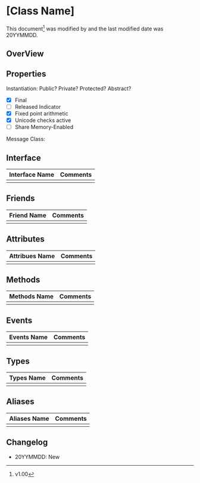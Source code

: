# [Class Name]

<Class Description>

This document[^Template Version] was modified by <Author> and the last modified date was 20YYMMDD.

## OverView


## Properties
Instantiation: Public? Private? Protected? Abstract?
- [X] Final
- [ ] Released Indicator
- [X] Fixed point arithmetic
- [X] Unicode checks active
- [ ] Share Memory-Enabled

Message Class:

## Interface
| Interface Name | Comments |
| -------------- | -------- |
|                |          |

## Friends
| Friend Name | Comments |
| ----------- | -------- |
|             |          |

## Attributes
| Attribues Name | Comments |
| -------------- | -------- |
|                |          |

## Methods
| Methods Name | Comments |
| ------------ | -------- |
|              |          |

## Events
| Events Name | Comments |
| ----------- | -------- |
|             |          |

## Types
| Types Name | Comments |
| ---------- | -------- |
|            |          |

## Aliases
| Aliases Name | Comments |
| ------------ | -------- |
|              |          |


## Changelog

* 20YYMMDD: New


[^Template Version]: v1.00
